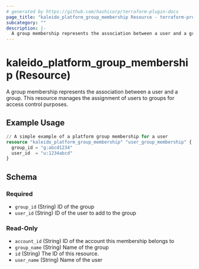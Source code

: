 ```yaml
---
# generated by https://github.com/hashicorp/terraform-plugin-docs
page_title: "kaleido_platform_group_membership Resource - terraform-provider-kaleido"
subcategory: ""
description: |-
  A group membership represents the association between a user and a group. This resource manages the assignment of users to groups for access control purposes.
---
```


# kaleido_platform_group_membership (Resource)

A group membership represents the association between a user and a group. This resource manages the assignment of users to groups for access control purposes.

## Example Usage

```terraform
// A simple example of a platform group membership for a user
resource "kaleido_platform_group_membership" "user_group_membership" {
  group_id = "g:abcd1234"
  user_id  = "u:1234abcd"
}
```

<!-- schema generated by tfplugindocs -->
## Schema

### Required

- `group_id` (String) ID of the group
- `user_id` (String) ID of the user to add to the group

### Read-Only

- `account_id` (String) ID of the account this membership belongs to
- `group_name` (String) Name of the group
- `id` (String) The ID of this resource.
- `user_name` (String) Name of the user
